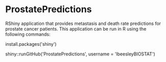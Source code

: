 # ProstatePredictions
RShiny application that provides metastasis and death rate predictions for prostate cancer patients. This application can be run in R using the following commands: 

install.packages('shiny')

shiny::runGitHub('ProstatePredictions', username = 'lbeesleyBIOSTAT')

